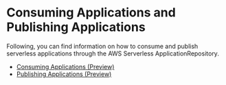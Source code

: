 # Consuming Applications and Publishing Applications<a name="serverless-app-repository"></a>

Following, you can find information on how to consume and publish serverless applications through the AWS Serverless ApplicationRepository\.


+ [Consuming Applications \(Preview\)](serverless-app-consuming-applications.md)
+ [Publishing Applications \(Preview\)](serverless-app-publishing-applications.md)